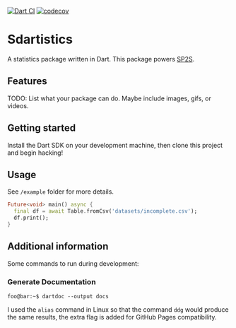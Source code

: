 <!-- 
This README describes the package. If you publish this package to pub.dev,
this README's contents appear on the landing page for your package.

For information about how to write a good package README, see the guide for
[writing package pages](https://dart.dev/guides/libraries/writing-package-pages). 

For general information about developing packages, see the Dart guide for
[creating packages](https://dart.dev/guides/libraries/create-library-packages)
and the Flutter guide for
[developing packages and plugins](https://flutter.dev/developing-packages). 
-->
[![Dart CI](https://github.com/runkaiz/sdartistics/actions/workflows/main.yml/badge.svg)](https://github.com/runkaiz/sdartistics/actions/workflows/main.yml) [![codecov](https://codecov.io/gh/runkaiz/sdartistics/branch/main/graph/badge.svg?token=eFmtCIikp2)](https://codecov.io/gh/runkaiz/sdartistics)

# Sdartistics
A statistics package written in Dart. This package powers [SP2S](https://github.com/yych42/SP2S).

## Features

TODO: List what your package can do. Maybe include images, gifs, or videos.

## Getting started

Install the Dart SDK on your development machine, then clone this project and begin hacking!

## Usage

See `/example` folder for more details. 

```dart
Future<void> main() async {
  final df = await Table.fromCsv('datasets/incomplete.csv');
  df.print();
}
```

## Additional information

Some commands to run during development:

### Generate Documentation
```shell
foo@bar:~$ dartdoc --output docs
```
I used the `alias` command in Linux so that the command `ddg` would produce the same results, the extra flag is added for GitHub Pages compatibility.